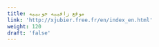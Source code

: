 ```yaml
---
title: موقع زافييه جوبييه
link: 'http://xjubier.free.fr/en/index_en.html'
weight: 120
draft: 'false'
---
```


